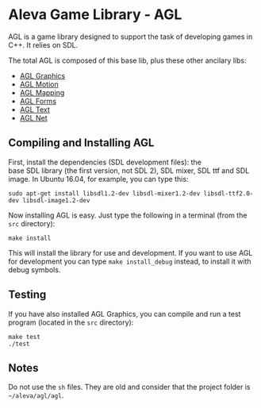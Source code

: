 # Aleva Game Library - AGL

AGL is a game library designed to support the task of developing games
in C++. It relies on SDL.

The total AGL is composed of this base lib, plus these other ancilary libs:

- [AGL Graphics](http://github.com/yds12/agl-graphics)
- [AGL Motion](http://github.com/yds12/agl-motion)
- [AGL Mapping](http://github.com/yds12/agl-mapping)
- [AGL Forms](http://github.com/yds12/agl-forms)
- [AGL Text](http://github.com/yds12/agl-text)
- [AGL Net](http://github.com/yds12/agl-net)

## Compiling and Installing AGL

First, install the dependencies (SDL development files): the  
base SDL library (the first version, not SDL 2), SDL mixer, SDL ttf and 
SDL image. In Ubuntu 16.04, for example, you can type this:

```
sudo apt-get install libsdl1.2-dev libsdl-mixer1.2-dev libsdl-ttf2.0-dev libsdl-image1.2-dev
```

Now installing AGL is easy. Just type the following in a terminal 
(from the `src` directory):

```
make install
```

This will install the library for use and development. If you want to use
AGL for development you can type `make install_debug` instead, to install
it with debug symbols.

## Testing

If you have also installed AGL Graphics, you can compile and run a test
program (located in the `src` directory):

```
make test
./test
```

## Notes

Do not use the `sh` files. They are old and consider that the project folder
is `~/aleva/agl/agl`.
